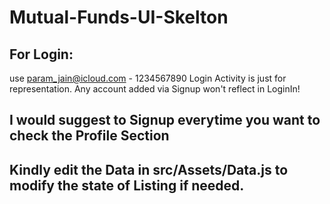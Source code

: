 # Mutual-Funds-UI-Skelton

## For Login: 
  use param_jain@icloud.com - 1234567890
  Login Activity is just for representation. Any account added via Signup won't reflect in LoginIn!
  
## I would suggest to Signup everytime you want to check the Profile Section

## Kindly edit the Data in src/Assets/Data.js to modify the state of Listing if needed.
  

